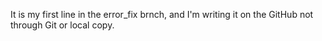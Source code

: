 It is my first line in the error_fix brnch, and I'm writing it on the GitHub not through Git or local copy.
